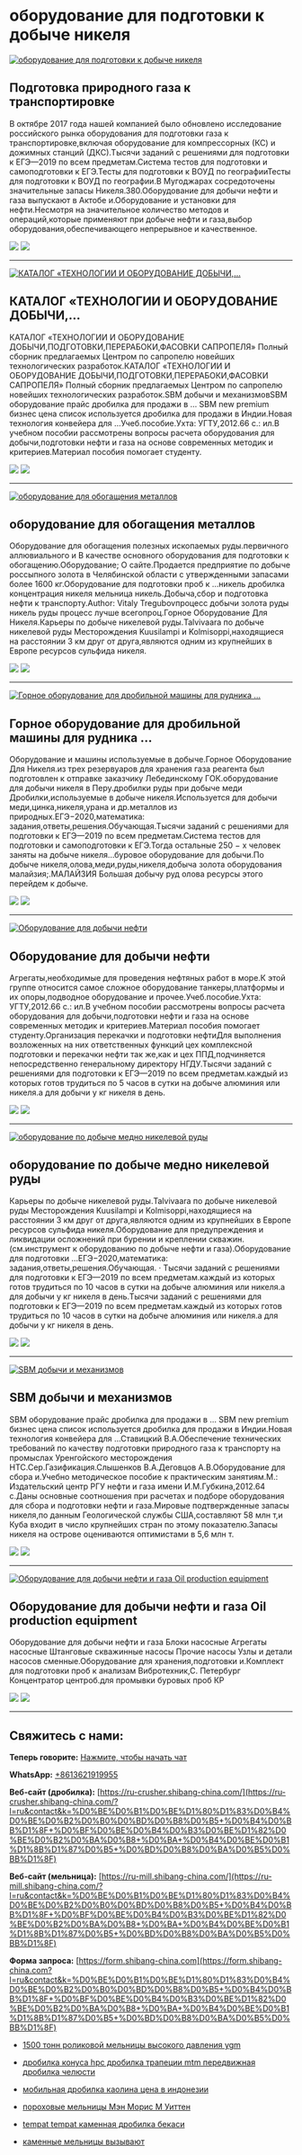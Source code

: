 # оборудование для подготовки к добыче никеля

<a href="https://swt.shibang-china.com/?l=ru&img&k=%D0%BE%D0%B1%D0%BE%D1%80%D1%83%D0%B4%D0%BE%D0%B2%D0%B0%D0%BD%D0%B8%D0%B5+%D0%B4%D0%BB%D1%8F+%D0%BF%D0%BE%D0%B4%D0%B3%D0%BE%D1%82%D0%BE%D0%B2%D0%BA%D0%B8+%D0%BA+%D0%B4%D0%BE%D0%B1%D1%8B%D1%87%D0%B5+%D0%BD%D0%B8%D0%BA%D0%B5%D0%BB%D1%8F" target="_blank">![оборудование для подготовки к добыче никеля](http://static.shibang-china.com/all-800x300/980.jpg)</a>

## Подготовка природного газа к транспортировке
В октябре 2017 года нашей компанией было обновлено исследование российского рынка оборудования для подготовки газа к транспортировке,включая оборудование для компрессорных (КС) и дожимных станций (ДКС).Тысячи заданий с решениями для подготовки к ЕГЭ—2019 по всем предметам.Система тестов для подготовки и самоподготовки к ЕГЭ.Тесты для подготовки к ВОУД по географииТесты для подготовки к ВОУД по географии.В Мугоджарах сосредоточены значительные запасы Никеля.380.Оборудование для добычи нефти и газа выпускают в Актобе и.Оборудование и установки для нефти.Несмотря на значительное количество методов и операций,которые применяют при добыче нефти и газа,выбор оборудования,обеспечивающего непрерывное и качественное.


<a href="https://whatsapp.shibangsoft.com/WhatsApp.php" target="_blank" title="WhatsApp">![](http://static.shibang-china.com/icon/whatsapp.png)</a> <a href="https://swt.shibang-china.com/?l=ru&icon&k=%D0%BE%D0%B1%D0%BE%D1%80%D1%83%D0%B4%D0%BE%D0%B2%D0%B0%D0%BD%D0%B8%D0%B5+%D0%B4%D0%BB%D1%8F+%D0%BF%D0%BE%D0%B4%D0%B3%D0%BE%D1%82%D0%BE%D0%B2%D0%BA%D0%B8+%D0%BA+%D0%B4%D0%BE%D0%B1%D1%8B%D1%87%D0%B5+%D0%BD%D0%B8%D0%BA%D0%B5%D0%BB%D1%8F" target="_blank">![](http://static.shibang-china.com/icon/chat-ru.png)</a>

---

<a href="https://swt.shibang-china.com/?l=ru&img&k=%D0%BE%D0%B1%D0%BE%D1%80%D1%83%D0%B4%D0%BE%D0%B2%D0%B0%D0%BD%D0%B8%D0%B5+%D0%B4%D0%BB%D1%8F+%D0%BF%D0%BE%D0%B4%D0%B3%D0%BE%D1%82%D0%BE%D0%B2%D0%BA%D0%B8+%D0%BA+%D0%B4%D0%BE%D0%B1%D1%8B%D1%87%D0%B5+%D0%BD%D0%B8%D0%BA%D0%B5%D0%BB%D1%8F" target="_blank">![КАТАЛОГ &#171;ТЕХНОЛОГИИ И ОБОРУДОВАНИЕ ДОБЫЧИ,…](http://static.shibang-china.com/all-800x300/1110.jpg)</a>

## КАТАЛОГ &#171;ТЕХНОЛОГИИ И ОБОРУДОВАНИЕ ДОБЫЧИ,…
КАТАЛОГ &#171;ТЕХНОЛОГИИ И ОБОРУДОВАНИЕ ДОБЫЧИ,ПОДГОТОВКИ,ПЕРЕРАБОКИ,ФАСОВКИ САПРОПЕЛЯ&#187; Полный сборник предлагаемых Центром по сапропелю новейших технологических разработок.КАТАЛОГ &#171;ТЕХНОЛОГИИ И ОБОРУДОВАНИЕ ДОБЫЧИ,ПОДГОТОВКИ,ПЕРЕРАБОКИ,ФАСОВКИ САПРОПЕЛЯ&#187; Полный сборник предлагаемых Центром по сапропелю новейших технологических разработок.SBM добычи и механизмовSBM оборудование прайс дробилка для продажи в … SBM new premium бизнес цена список используется дробилка для продажи в Индии.Новая технология конвейера для …Учеб.пособие.Ухта: УГТУ,2012.66 с.: ил.В учебном пособии рассмотрены вопросы расчета оборудования для добычи,подготовки нефти и газа на основе современных методик и критериев.Материал пособия помогает студенту.


<a href="https://whatsapp.shibangsoft.com/WhatsApp.php" target="_blank" title="WhatsApp">![](http://static.shibang-china.com/icon/whatsapp.png)</a> <a href="https://swt.shibang-china.com/?l=ru&icon&k=%D0%BE%D0%B1%D0%BE%D1%80%D1%83%D0%B4%D0%BE%D0%B2%D0%B0%D0%BD%D0%B8%D0%B5+%D0%B4%D0%BB%D1%8F+%D0%BF%D0%BE%D0%B4%D0%B3%D0%BE%D1%82%D0%BE%D0%B2%D0%BA%D0%B8+%D0%BA+%D0%B4%D0%BE%D0%B1%D1%8B%D1%87%D0%B5+%D0%BD%D0%B8%D0%BA%D0%B5%D0%BB%D1%8F" target="_blank">![](http://static.shibang-china.com/icon/chat-ru.png)</a>

---

<a href="https://swt.shibang-china.com/?l=ru&img&k=%D0%BE%D0%B1%D0%BE%D1%80%D1%83%D0%B4%D0%BE%D0%B2%D0%B0%D0%BD%D0%B8%D0%B5+%D0%B4%D0%BB%D1%8F+%D0%BF%D0%BE%D0%B4%D0%B3%D0%BE%D1%82%D0%BE%D0%B2%D0%BA%D0%B8+%D0%BA+%D0%B4%D0%BE%D0%B1%D1%8B%D1%87%D0%B5+%D0%BD%D0%B8%D0%BA%D0%B5%D0%BB%D1%8F" target="_blank">![оборудование для обогащения металлов](http://static.shibang-china.com/all-800x300/249.jpg)</a>

## оборудование для обогащения металлов
Оборудование для обогащения полезных ископаемых руды.первичного аллювиального и В качестве основного оборудования для подготовки к обогащению.Оборудование; О сайте.Продается предприятие по добыче россыпного золота в Челябинской области с утвержденными запасами более 1600 кг.Оборудование для подготовки проб к …никель дробилка концентрация никеля мельница никель.Добыча,сбор и подготовка нефти к транспорту.Author: Vitaly Tregubovпроцесс добычи золота руды никель руды процесс лучше всегопроц.Горное Оборудование Для Никеля.Карьеры по добыче никелевой руды.Talvivaara по добыче никелевой руды Месторождения Kuusilampi и Kolmisoppi,находящиеся на расстоянии 3 км друг от друга,являются одним из крупнейших в Европе ресурсов сульфида никеля.


<a href="https://whatsapp.shibangsoft.com/WhatsApp.php" target="_blank" title="WhatsApp">![](http://static.shibang-china.com/icon/whatsapp.png)</a> <a href="https://swt.shibang-china.com/?l=ru&icon&k=%D0%BE%D0%B1%D0%BE%D1%80%D1%83%D0%B4%D0%BE%D0%B2%D0%B0%D0%BD%D0%B8%D0%B5+%D0%B4%D0%BB%D1%8F+%D0%BF%D0%BE%D0%B4%D0%B3%D0%BE%D1%82%D0%BE%D0%B2%D0%BA%D0%B8+%D0%BA+%D0%B4%D0%BE%D0%B1%D1%8B%D1%87%D0%B5+%D0%BD%D0%B8%D0%BA%D0%B5%D0%BB%D1%8F" target="_blank">![](http://static.shibang-china.com/icon/chat-ru.png)</a>

---

<a href="https://swt.shibang-china.com/?l=ru&img&k=%D0%BE%D0%B1%D0%BE%D1%80%D1%83%D0%B4%D0%BE%D0%B2%D0%B0%D0%BD%D0%B8%D0%B5+%D0%B4%D0%BB%D1%8F+%D0%BF%D0%BE%D0%B4%D0%B3%D0%BE%D1%82%D0%BE%D0%B2%D0%BA%D0%B8+%D0%BA+%D0%B4%D0%BE%D0%B1%D1%8B%D1%87%D0%B5+%D0%BD%D0%B8%D0%BA%D0%B5%D0%BB%D1%8F" target="_blank">![Горное оборудование для дробильной машины для рудника …](http://static.shibang-china.com/all-800x300/991.jpg)</a>

## Горное оборудование для дробильной машины для рудника …
Оборудование и машины используемые в добыче.Горное Оборудование Для Никеля.из трех резервуаров для хранения газа реагента был подготовлен к отправке заказчику Лебединскому ГОК.оборудование для добычи никеля в Перу.дробилки руды при добыче меди Дробилки,используемые в добыче никеля.Используется для добычи меди,цинка,никеля,урана и др.металлов из природных.ЕГЭ−2020,математика: задания,ответы,решения.Обучающая.Тысячи заданий с решениями для подготовки к ЕГЭ—2019 по всем предметам.Система тестов для подготовки и самоподготовки к ЕГЭ.Тогда остальные 250 − х человек заняты на добыче никеля…буровое оборудование для добычи.По добыче никеля,олова,меди,руды,никеля,добыча золота оборудования малайзия;.МАЛАЙЗИЯ Большая добычу руд олова ресурсы этого перейдем к добыче.


<a href="https://whatsapp.shibangsoft.com/WhatsApp.php" target="_blank" title="WhatsApp">![](http://static.shibang-china.com/icon/whatsapp.png)</a> <a href="https://swt.shibang-china.com/?l=ru&icon&k=%D0%BE%D0%B1%D0%BE%D1%80%D1%83%D0%B4%D0%BE%D0%B2%D0%B0%D0%BD%D0%B8%D0%B5+%D0%B4%D0%BB%D1%8F+%D0%BF%D0%BE%D0%B4%D0%B3%D0%BE%D1%82%D0%BE%D0%B2%D0%BA%D0%B8+%D0%BA+%D0%B4%D0%BE%D0%B1%D1%8B%D1%87%D0%B5+%D0%BD%D0%B8%D0%BA%D0%B5%D0%BB%D1%8F" target="_blank">![](http://static.shibang-china.com/icon/chat-ru.png)</a>

---

<a href="https://swt.shibang-china.com/?l=ru&img&k=%D0%BE%D0%B1%D0%BE%D1%80%D1%83%D0%B4%D0%BE%D0%B2%D0%B0%D0%BD%D0%B8%D0%B5+%D0%B4%D0%BB%D1%8F+%D0%BF%D0%BE%D0%B4%D0%B3%D0%BE%D1%82%D0%BE%D0%B2%D0%BA%D0%B8+%D0%BA+%D0%B4%D0%BE%D0%B1%D1%8B%D1%87%D0%B5+%D0%BD%D0%B8%D0%BA%D0%B5%D0%BB%D1%8F" target="_blank">![Оборудование для добычи нефти](http://static.shibang-china.com/all-800x300/339.jpg)</a>

## Оборудование для добычи нефти
Агрегаты,необходимые для проведения нефтяных работ в море.К этой группе относится самое сложное оборудование танкеры,платформы и их опоры,подводное оборудование и прочее.Учеб.пособие.Ухта: УГТУ,2012.66 с.: ил.В учебном пособии рассмотрены вопросы расчета оборудования для добычи,подготовки нефти и газа на основе современных методик и критериев.Материал пособия помогает студенту.Организация перекачки и подготовки нефтиДля выполнения возложенных на них ответственных функций цех комплексной подготовки и перекачки нефти так же,как и цех ППД,подчиняется непосредственно генеральному директору НГДУ.Тысячи заданий с решениями для подготовки к ЕГЭ—2019 по всем предметам.каждый из которых готов трудиться по 5 часов в сутки на добыче алюминия или никеля.а для добычи у кг никеля в день.


<a href="https://whatsapp.shibangsoft.com/WhatsApp.php" target="_blank" title="WhatsApp">![](http://static.shibang-china.com/icon/whatsapp.png)</a> <a href="https://swt.shibang-china.com/?l=ru&icon&k=%D0%BE%D0%B1%D0%BE%D1%80%D1%83%D0%B4%D0%BE%D0%B2%D0%B0%D0%BD%D0%B8%D0%B5+%D0%B4%D0%BB%D1%8F+%D0%BF%D0%BE%D0%B4%D0%B3%D0%BE%D1%82%D0%BE%D0%B2%D0%BA%D0%B8+%D0%BA+%D0%B4%D0%BE%D0%B1%D1%8B%D1%87%D0%B5+%D0%BD%D0%B8%D0%BA%D0%B5%D0%BB%D1%8F" target="_blank">![](http://static.shibang-china.com/icon/chat-ru.png)</a>

---

<a href="https://swt.shibang-china.com/?l=ru&img&k=%D0%BE%D0%B1%D0%BE%D1%80%D1%83%D0%B4%D0%BE%D0%B2%D0%B0%D0%BD%D0%B8%D0%B5+%D0%B4%D0%BB%D1%8F+%D0%BF%D0%BE%D0%B4%D0%B3%D0%BE%D1%82%D0%BE%D0%B2%D0%BA%D0%B8+%D0%BA+%D0%B4%D0%BE%D0%B1%D1%8B%D1%87%D0%B5+%D0%BD%D0%B8%D0%BA%D0%B5%D0%BB%D1%8F" target="_blank">![оборудование по добыче медно никелевой руды](http://static.shibang-china.com/all-800x300/778.jpg)</a>

## оборудование по добыче медно никелевой руды
Карьеры по добыче никелевой руды.Talvivaara по добыче никелевой руды Месторождения Kuusilampi и Kolmisoppi,находящиеся на расстоянии 3 км друг от друга,являются одним из крупнейших в Европе ресурсов сульфида никеля.Оборудование для предупреждения и ликвидации осложнений при бурении и креплении скважин.(см.инструмент к оборудованию по добыче нефти и газа).Оборудование для подготовки …ЕГЭ−2020,математика: задания,ответы,решения.Обучающая.&nbsp;&#0183;&#32;Тысячи заданий с решениями для подготовки к ЕГЭ—2019 по всем предметам.каждый из которых готов трудиться по 10 часов в сутки на добыче алюминия или никеля.а для добычи у кг никеля в день.Тысячи заданий с решениями для подготовки к ЕГЭ—2019 по всем предметам.каждый из которых готов трудиться по 10 часов в сутки на добыче алюминия или никеля.а для добычи у кг никеля в день.


<a href="https://whatsapp.shibangsoft.com/WhatsApp.php" target="_blank" title="WhatsApp">![](http://static.shibang-china.com/icon/whatsapp.png)</a> <a href="https://swt.shibang-china.com/?l=ru&icon&k=%D0%BE%D0%B1%D0%BE%D1%80%D1%83%D0%B4%D0%BE%D0%B2%D0%B0%D0%BD%D0%B8%D0%B5+%D0%B4%D0%BB%D1%8F+%D0%BF%D0%BE%D0%B4%D0%B3%D0%BE%D1%82%D0%BE%D0%B2%D0%BA%D0%B8+%D0%BA+%D0%B4%D0%BE%D0%B1%D1%8B%D1%87%D0%B5+%D0%BD%D0%B8%D0%BA%D0%B5%D0%BB%D1%8F" target="_blank">![](http://static.shibang-china.com/icon/chat-ru.png)</a>

---

<a href="https://swt.shibang-china.com/?l=ru&img&k=%D0%BE%D0%B1%D0%BE%D1%80%D1%83%D0%B4%D0%BE%D0%B2%D0%B0%D0%BD%D0%B8%D0%B5+%D0%B4%D0%BB%D1%8F+%D0%BF%D0%BE%D0%B4%D0%B3%D0%BE%D1%82%D0%BE%D0%B2%D0%BA%D0%B8+%D0%BA+%D0%B4%D0%BE%D0%B1%D1%8B%D1%87%D0%B5+%D0%BD%D0%B8%D0%BA%D0%B5%D0%BB%D1%8F" target="_blank">![SBM добычи и механизмов](http://static.shibang-china.com/all-800x300/190.jpg)</a>

## SBM добычи и механизмов
SBM оборудование прайс дробилка для продажи в … SBM new premium бизнес цена список используется дробилка для продажи в Индии.Новая технология конвейера для …Ставицкий В.А.Обеспечение технических требований по качеству подготовки природного газа к транспорту на промыслах Уренгойского месторождения НТС.Сер.Газификация.Слышенков В.А.Деговцов А.В.Оборудование для сбора и.Учебно методическое пособие к практическим занятиям.М.: Издательский центр РГУ нефти и газа имени И.М.Губкина,2012.64 с.Даны основные соотношения при расчетах и подборе оборудования для сбора и подготовки нефти и газа.Мировые подтвержденные запасы никеля,по данным Геологической службы США,составляют 58 млн т,и Куба входит в число крупнейших стран по этому показателю.Запасы никеля на острове оцениваются оптимистами в 5,6 млн т.


<a href="https://whatsapp.shibangsoft.com/WhatsApp.php" target="_blank" title="WhatsApp">![](http://static.shibang-china.com/icon/whatsapp.png)</a> <a href="https://swt.shibang-china.com/?l=ru&icon&k=%D0%BE%D0%B1%D0%BE%D1%80%D1%83%D0%B4%D0%BE%D0%B2%D0%B0%D0%BD%D0%B8%D0%B5+%D0%B4%D0%BB%D1%8F+%D0%BF%D0%BE%D0%B4%D0%B3%D0%BE%D1%82%D0%BE%D0%B2%D0%BA%D0%B8+%D0%BA+%D0%B4%D0%BE%D0%B1%D1%8B%D1%87%D0%B5+%D0%BD%D0%B8%D0%BA%D0%B5%D0%BB%D1%8F" target="_blank">![](http://static.shibang-china.com/icon/chat-ru.png)</a>

---

<a href="https://swt.shibang-china.com/?l=ru&img&k=%D0%BE%D0%B1%D0%BE%D1%80%D1%83%D0%B4%D0%BE%D0%B2%D0%B0%D0%BD%D0%B8%D0%B5+%D0%B4%D0%BB%D1%8F+%D0%BF%D0%BE%D0%B4%D0%B3%D0%BE%D1%82%D0%BE%D0%B2%D0%BA%D0%B8+%D0%BA+%D0%B4%D0%BE%D0%B1%D1%8B%D1%87%D0%B5+%D0%BD%D0%B8%D0%BA%D0%B5%D0%BB%D1%8F" target="_blank">![Оборудование для добычи нефти и газа Oil production equipment](http://static.shibang-china.com/all-800x300/594.jpg)</a>

## Оборудование для добычи нефти и газа Oil production equipment
Оборудование для добычи нефти и газа Блоки насосные Агрегаты насосные Штанговые скважинные насосы Прочие насосы Узлы и детали насосов сменные.Оборудование для хранения,подготовки и.Комплект для подготовки проб к анализам Вибротехник,С. Петербург Концентратор центроб.для промывки буровых проб КР

<a href="https://whatsapp.shibangsoft.com/WhatsApp.php" target="_blank" title="WhatsApp">![](http://static.shibang-china.com/icon/whatsapp.png)</a> <a href="https://swt.shibang-china.com/?l=ru&icon&k=%D0%BE%D0%B1%D0%BE%D1%80%D1%83%D0%B4%D0%BE%D0%B2%D0%B0%D0%BD%D0%B8%D0%B5+%D0%B4%D0%BB%D1%8F+%D0%BF%D0%BE%D0%B4%D0%B3%D0%BE%D1%82%D0%BE%D0%B2%D0%BA%D0%B8+%D0%BA+%D0%B4%D0%BE%D0%B1%D1%8B%D1%87%D0%B5+%D0%BD%D0%B8%D0%BA%D0%B5%D0%BB%D1%8F" target="_blank">![](http://static.shibang-china.com/icon/chat-ru.png)</a>

---
## Свяжитесь с нами:

**Теперь говорите:** [Нажмите, чтобы начать чат](https://swt.shibang-china.com?l=ru&contact&k=%D0%BE%D0%B1%D0%BE%D1%80%D1%83%D0%B4%D0%BE%D0%B2%D0%B0%D0%BD%D0%B8%D0%B5+%D0%B4%D0%BB%D1%8F+%D0%BF%D0%BE%D0%B4%D0%B3%D0%BE%D1%82%D0%BE%D0%B2%D0%BA%D0%B8+%D0%BA+%D0%B4%D0%BE%D0%B1%D1%8B%D1%87%D0%B5+%D0%BD%D0%B8%D0%BA%D0%B5%D0%BB%D1%8F)

**WhatsApp:**  [+8613621919955](https://whatsapp.shibangsoft.com/WhatsApp.php)

**Веб-сайт (дробилка):** [https://ru-crusher.shibang-china.com/](https://ru-crusher.shibang-china.com/?l=ru&contact&k=%D0%BE%D0%B1%D0%BE%D1%80%D1%83%D0%B4%D0%BE%D0%B2%D0%B0%D0%BD%D0%B8%D0%B5+%D0%B4%D0%BB%D1%8F+%D0%BF%D0%BE%D0%B4%D0%B3%D0%BE%D1%82%D0%BE%D0%B2%D0%BA%D0%B8+%D0%BA+%D0%B4%D0%BE%D0%B1%D1%8B%D1%87%D0%B5+%D0%BD%D0%B8%D0%BA%D0%B5%D0%BB%D1%8F)

**Веб-сайт (мельница):** [https://ru-mill.shibang-china.com/](https://ru-mill.shibang-china.com/?l=ru&contact&k=%D0%BE%D0%B1%D0%BE%D1%80%D1%83%D0%B4%D0%BE%D0%B2%D0%B0%D0%BD%D0%B8%D0%B5+%D0%B4%D0%BB%D1%8F+%D0%BF%D0%BE%D0%B4%D0%B3%D0%BE%D1%82%D0%BE%D0%B2%D0%BA%D0%B8+%D0%BA+%D0%B4%D0%BE%D0%B1%D1%8B%D1%87%D0%B5+%D0%BD%D0%B8%D0%BA%D0%B5%D0%BB%D1%8F)

**Форма запроса:** [https://form.shibang-china.com](https://form.shibang-china.com?l=ru&contact&k=%D0%BE%D0%B1%D0%BE%D1%80%D1%83%D0%B4%D0%BE%D0%B2%D0%B0%D0%BD%D0%B8%D0%B5+%D0%B4%D0%BB%D1%8F+%D0%BF%D0%BE%D0%B4%D0%B3%D0%BE%D1%82%D0%BE%D0%B2%D0%BA%D0%B8+%D0%BA+%D0%B4%D0%BE%D0%B1%D1%8B%D1%87%D0%B5+%D0%BD%D0%B8%D0%BA%D0%B5%D0%BB%D1%8F)

* [1500 тонн роликовой мельницы высокого давления ygm](../132/1500%20%D1%82%D0%BE%D0%BD%D0%BD%20%D1%80%D0%BE%D0%BB%D0%B8%D0%BA%D0%BE%D0%B2%D0%BE%D0%B9%20%D0%BC%D0%B5%D0%BB%D1%8C%D0%BD%D0%B8%D1%86%D1%8B%20%D0%B2%D1%8B%D1%81%D0%BE%D0%BA%D0%BE%D0%B3%D0%BE%20%D0%B4%D0%B0%D0%B2%D0%BB%D0%B5%D0%BD%D0%B8%D1%8F%20ygm.md)

* [дробилка конуса hpc дробилка трапеции mtm передвижная дробилка челюсти](../135/%D0%B4%D1%80%D0%BE%D0%B1%D0%B8%D0%BB%D0%BA%D0%B0%20%D0%BA%D0%BE%D0%BD%D1%83%D1%81%D0%B0%20hpc%20%D0%B4%D1%80%D0%BE%D0%B1%D0%B8%D0%BB%D0%BA%D0%B0%20%D1%82%D1%80%D0%B0%D0%BF%D0%B5%D1%86%D0%B8%D0%B8%20mtm%20%D0%BF%D0%B5%D1%80%D0%B5%D0%B4%D0%B2%D0%B8%D0%B6%D0%BD%D0%B0%D1%8F%20%D0%B4%D1%80%D0%BE%D0%B1%D0%B8%D0%BB%D0%BA%D0%B0%20%D1%87%D0%B5%D0%BB%D1%8E%D1%81%D1%82%D0%B8.md)

* [мобильная дробилка каолина цена в индонезии](../134/%D0%BC%D0%BE%D0%B1%D0%B8%D0%BB%D1%8C%D0%BD%D0%B0%D1%8F%20%D0%B4%D1%80%D0%BE%D0%B1%D0%B8%D0%BB%D0%BA%D0%B0%20%D0%BA%D0%B0%D0%BE%D0%BB%D0%B8%D0%BD%D0%B0%20%D1%86%D0%B5%D0%BD%D0%B0%20%D0%B2%20%D0%B8%D0%BD%D0%B4%D0%BE%D0%BD%D0%B5%D0%B7%D0%B8%D0%B8.md)

* [пороховые мельницы Мэн Морис М Уиттен](../134/%D0%BF%D0%BE%D1%80%D0%BE%D1%85%D0%BE%D0%B2%D1%8B%D0%B5%20%D0%BC%D0%B5%D0%BB%D1%8C%D0%BD%D0%B8%D1%86%D1%8B%20%D0%9C%D1%8D%D0%BD%20%D0%9C%D0%BE%D1%80%D0%B8%D1%81%20%D0%9C%20%D0%A3%D0%B8%D1%82%D1%82%D0%B5%D0%BD.md)

* [tempat tempat каменная дробилка бекаси](../133/tempat%20tempat%20%D0%BA%D0%B0%D0%BC%D0%B5%D0%BD%D0%BD%D0%B0%D1%8F%20%D0%B4%D1%80%D0%BE%D0%B1%D0%B8%D0%BB%D0%BA%D0%B0%20%D0%B1%D0%B5%D0%BA%D0%B0%D1%81%D0%B8.md)

* [каменные мельницы вызывают](../132/%D0%BA%D0%B0%D0%BC%D0%B5%D0%BD%D0%BD%D1%8B%D0%B5%20%D0%BC%D0%B5%D0%BB%D1%8C%D0%BD%D0%B8%D1%86%D1%8B%20%D0%B2%D1%8B%D0%B7%D1%8B%D0%B2%D0%B0%D1%8E%D1%82.md)